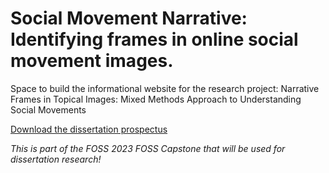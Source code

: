 # Social Movement Narrative: Identifying frames in online social movement images.

Space to build the informational website for the research project: Narrative Frames in Topical Images: Mixed Methods Approach to Understanding Social Movements

[Download the dissertation prospectus](pdfs/ldozal_prospectus2023.pdf)

*This is part of the FOSS 2023 FOSS Capstone that will be used for dissertation research!*

